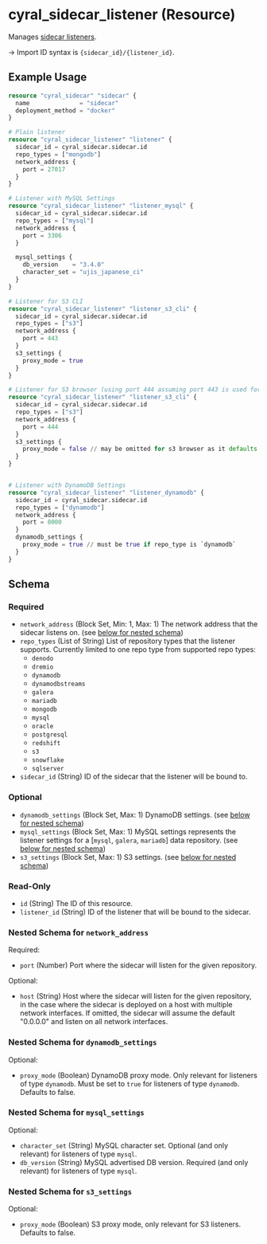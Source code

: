 # cyral_sidecar_listener (Resource)

Manages [sidecar listeners](https://cyral.com/docs/sidecars/sidecar-listeners).

-> Import ID syntax is `{sidecar_id}/{listener_id}`.

## Example Usage

```terraform
resource "cyral_sidecar" "sidecar" {
  name              = "sidecar"
  deployment_method = "docker"
}

# Plain listener
resource "cyral_sidecar_listener" "listener" {
  sidecar_id = cyral_sidecar.sidecar.id
  repo_types = ["mongodb"]
  network_address {
    port = 27017
  }
}

# Listener with MySQL Settings
resource "cyral_sidecar_listener" "listener_mysql" {
  sidecar_id = cyral_sidecar.sidecar.id
  repo_types = ["mysql"]
  network_address {
    port = 3306
  }

  mysql_settings {
    db_version    = "3.4.0"
    character_set = "ujis_japanese_ci"
  }
}

# Listener for S3 CLI
resource "cyral_sidecar_listener" "listener_s3_cli" {
  sidecar_id = cyral_sidecar.sidecar.id
  repo_types = ["s3"]
  network_address {
    port = 443
  }
  s3_settings {
    proxy_mode = true
  }
}

# Listener for S3 browser (using port 444 assuming port 443 is used for CLI)
resource "cyral_sidecar_listener" "listener_s3_cli" {
  sidecar_id = cyral_sidecar.sidecar.id
  repo_types = ["s3"]
  network_address {
    port = 444
  }
  s3_settings {
    proxy_mode = false // may be omitted for s3 browser as it defaults to `false`
  }
}


# Listener with DynamoDB Settings
resource "cyral_sidecar_listener" "listener_dynamodb" {
  sidecar_id = cyral_sidecar.sidecar.id
  repo_types = ["dynamodb"]
  network_address {
    port = 8000
  }
  dynamodb_settings {
    proxy_mode = true // must be true if repo_type is `dynamodb`
  }
}
```

<!-- schema generated by tfplugindocs -->

## Schema

### Required

- `network_address` (Block Set, Min: 1, Max: 1) The network address that the sidecar listens on. (see [below for nested schema](#nestedblock--network_address))
- `repo_types` (List of String) List of repository types that the listener supports. Currently limited to one repo type from supported repo types:
  - `denodo`
  - `dremio`
  - `dynamodb`
  - `dynamodbstreams`
  - `galera`
  - `mariadb`
  - `mongodb`
  - `mysql`
  - `oracle`
  - `postgresql`
  - `redshift`
  - `s3`
  - `snowflake`
  - `sqlserver`
- `sidecar_id` (String) ID of the sidecar that the listener will be bound to.

### Optional

- `dynamodb_settings` (Block Set, Max: 1) DynamoDB settings. (see [below for nested schema](#nestedblock--dynamodb_settings))
- `mysql_settings` (Block Set, Max: 1) MySQL settings represents the listener settings for a [`mysql`, `galera`, `mariadb`] data repository. (see [below for nested schema](#nestedblock--mysql_settings))
- `s3_settings` (Block Set, Max: 1) S3 settings. (see [below for nested schema](#nestedblock--s3_settings))

### Read-Only

- `id` (String) The ID of this resource.
- `listener_id` (String) ID of the listener that will be bound to the sidecar.

<a id="nestedblock--network_address"></a>

### Nested Schema for `network_address`

Required:

- `port` (Number) Port where the sidecar will listen for the given repository.

Optional:

- `host` (String) Host where the sidecar will listen for the given repository, in the case where the sidecar is deployed on a host with multiple network interfaces. If omitted, the sidecar will assume the default "0.0.0.0" and listen on all network interfaces.

<a id="nestedblock--dynamodb_settings"></a>

### Nested Schema for `dynamodb_settings`

Optional:

- `proxy_mode` (Boolean) DynamoDB proxy mode. Only relevant for listeners of type `dynamodb`. Must be set to `true` for listeners of type `dynamodb`. Defaults to false.

<a id="nestedblock--mysql_settings"></a>

### Nested Schema for `mysql_settings`

Optional:

- `character_set` (String) MySQL character set. Optional (and only relevant) for listeners of type `mysql`.
- `db_version` (String) MySQL advertised DB version. Required (and only relevant) for listeners of type `mysql`.

<a id="nestedblock--s3_settings"></a>

### Nested Schema for `s3_settings`

Optional:

- `proxy_mode` (Boolean) S3 proxy mode, only relevant for S3 listeners. Defaults to false.
